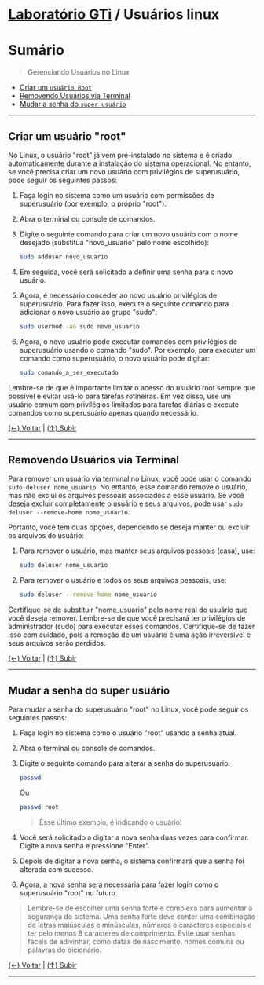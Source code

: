 # [Laboratório GTi](https://github.com/systemboys/GTi_Laboratory#laborat%C3%B3rio-gti "Laboratório GTi") / Usuários linux

# Sumário

> Gerenciando Usuários no Linux
- [Criar um `usuário Root`](#criar-um-usu%C3%A1rio-root "Criar um usuário Root")
- [Removendo Usuários via Terminal](#removendo-usu%C3%A1rios-via-terminal "Removendo Usuários via Terminal")
- [Mudar a senha do `super usuário`](#mudar-a-senha-do-super-usu%C3%A1rio "Mudar a senha do super usuário")

---

## Criar um usuário "root"

No Linux, o usuário "root" já vem pré-instalado no sistema e é criado automaticamente durante a instalação do sistema operacional. No entanto, se você precisa criar um novo usuário com privilégios de superusuário, pode seguir os seguintes passos:

1. Faça login no sistema como um usuário com permissões de superusuário (por exemplo, o próprio "root").

2. Abra o terminal ou console de comandos.

3. Digite o seguinte comando para criar um novo usuário com o nome desejado (substitua "novo_usuario" pelo nome escolhido):

    ```bash
    sudo adduser novo_usuario
    ```

4. Em seguida, você será solicitado a definir uma senha para o novo usuário.

5. Agora, é necessário conceder ao novo usuário privilégios de superusuário. Para fazer isso, execute o seguinte comando para adicionar o novo usuário ao grupo "sudo":

    ```bash
    sudo usermod -aG sudo novo_usuario
    ```

6. Agora, o novo usuário pode executar comandos com privilégios de superusuário usando o comando "sudo". Por exemplo, para executar um comando como superusuário, o novo usuário pode digitar:

    ```bash
    sudo comando_a_ser_executado
    ```

Lembre-se de que é importante limitar o acesso do usuário root sempre que possível e evitar usá-lo para tarefas rotineiras. Em vez disso, use um usuário comum com privilégios limitados para tarefas diárias e execute comandos como superusuário apenas quando necessário.

[(&larr;) Voltar](https://github.com/systemboys/GTi_Laboratory#laborat%C3%B3rio-gti "Voltar ao Sumário") | 
[(&uarr;) Subir](#laborat%C3%B3rio-gti--usu%C3%A1rios-linux "Subir para o topo")

---

## Removendo Usuários via Terminal

Para remover um usuário via terminal no Linux, você pode usar o comando `sudo deluser nome_usuario`. No entanto, esse comando remove o usuário, mas não exclui os arquivos pessoais associados a esse usuário. Se você deseja excluir completamente o usuário e seus arquivos, pode usar `sudo deluser --remove-home nome_usuario`.

Portanto, você tem duas opções, dependendo se deseja manter ou excluir os arquivos do usuário:

1. Para remover o usuário, mas manter seus arquivos pessoais (casa), use:

   ```bash
   sudo deluser nome_usuario
   ```

2. Para remover o usuário e todos os seus arquivos pessoais, use:

   ```bash
   sudo deluser --remove-home nome_usuario
   ```

Certifique-se de substituir "nome_usuario" pelo nome real do usuário que você deseja remover. Lembre-se de que você precisará ter privilégios de administrador (sudo) para executar esses comandos. Certifique-se de fazer isso com cuidado, pois a remoção de um usuário é uma ação irreversível e seus arquivos serão perdidos.

[(&larr;) Voltar](https://github.com/systemboys/GTi_Laboratory#laborat%C3%B3rio-gti "Voltar ao Sumário") | 
[(&uarr;) Subir](#laborat%C3%B3rio-gti--usu%C3%A1rios-linux "Subir para o topo")

---

## Mudar a senha do super usuário

Para mudar a senha do superusuário "root" no Linux, você pode seguir os seguintes passos:

1. Faça login no sistema como o usuário "root" usando a senha atual.

2. Abra o terminal ou console de comandos.

3. Digite o seguinte comando para alterar a senha do superusuário:

    ```bash
    passwd
    ```

    Ou 

    ```bash
    passwd root
    ```

    > Esse último exemplo, é indicando o usuário!

4. Você será solicitado a digitar a nova senha duas vezes para confirmar. Digite a nova senha e pressione "Enter".

5. Depois de digitar a nova senha, o sistema confirmará que a senha foi alterada com sucesso.

6. Agora, a nova senha será necessária para fazer login como o superusuário "root" no futuro.

> Lembre-se de escolher uma senha forte e complexa para aumentar a segurança do sistema. Uma senha forte deve conter uma combinação de letras maiúsculas e minúsculas, números e caracteres especiais e ter pelo menos 8 caracteres de comprimento. Evite usar senhas fáceis de adivinhar, como datas de nascimento, nomes comuns ou palavras do dicionário.

[(&larr;) Voltar](https://github.com/systemboys/GTi_Laboratory#laborat%C3%B3rio-gti "Voltar ao Sumário") | 
[(&uarr;) Subir](#laborat%C3%B3rio-gti--usu%C3%A1rios-linux "Subir para o topo")

---

